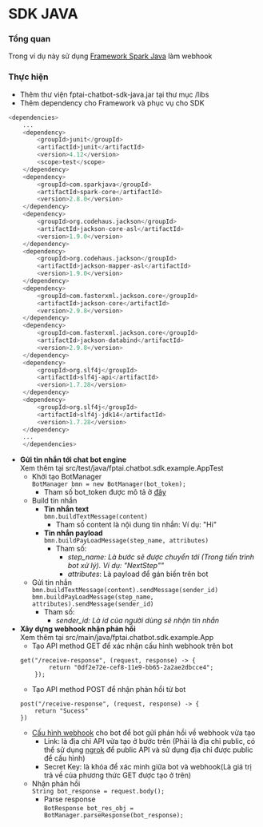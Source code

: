 # SDK JAVA
### Tổng quan
Trong ví dụ này sử dụng <a href="http://sparkjava.com/documentation#getting-started">Framework Spark Java</a> làm webhook
### Thực hiện
- Thêm thư viện fptai-chatbot-sdk-java.jar tại thư mục /libs
- Thêm dependency cho Framework và phục vụ cho SDK
```python
<dependencies>  
    ...  
    <dependency>
		<groupId>junit</groupId>
		<artifactId>junit</artifactId>
		<version>4.12</version>
		<scope>test</scope>
	</dependency>
	<dependency>
		<groupId>com.sparkjava</groupId>
		<artifactId>spark-core</artifactId>
		<version>2.8.0</version>
	</dependency>
	<dependency>
		<groupId>org.codehaus.jackson</groupId>
		<artifactId>jackson-core-asl</artifactId>
		<version>1.9.0</version>
	</dependency>
	<dependency>
		<groupId>org.codehaus.jackson</groupId>
		<artifactId>jackson-mapper-asl</artifactId>
		<version>1.9.0</version>
	</dependency>
	<dependency>
		<groupId>com.fasterxml.jackson.core</groupId>
		<artifactId>jackson-core</artifactId>
		<version>2.9.8</version>
	</dependency>
	<dependency>
		<groupId>com.fasterxml.jackson.core</groupId>
		<artifactId>jackson-databind</artifactId>
		<version>2.9.8</version>
	</dependency>
	<dependency>
		<groupId>org.slf4j</groupId>
		<artifactId>slf4j-api</artifactId>
		<version>1.7.28</version>
	</dependency>
	<dependency>
		<groupId>org.slf4j</groupId>
		<artifactId>slf4j-jdk14</artifactId>
		<version>1.7.28</version>
	</dependency>
	...
	</dependencies>
```
- **Gửi tin nhắn tới chat bot engine**  
Xem thêm tại src/test/java/fptai.chatbot.sdk.example.AppTest
    + Khởi tạo BotManager  
    ```BotManager bmn = new BotManager(bot_token);```  
        - Tham số bot_token được mô tả ở <a href="https://docs.fpt.ai/docs/en/conversation/documentation/bot-creator/settings#bot-information">đây</a>  
    + Build tin nhắn  
        - **Tin nhắn text**  
        ```bmn.buildTextMessage(content)```
            + Tham số content là nội dung tin nhắn: Ví dụ: "Hi"
        - **Tin nhắn payload**  
        ```bmn.buildPayLoadMessage(step_name, attributes)```
            + Tham số:  
                + *step_name: Là bước sẽ được chuyển tới (Trong tiến trình bot xử lý). Ví dụ: "NextStep""*  
                + *attributes*: Là payload  để gán biến trên bot
    + Gửi tin nhắn  
        ```bmn.buildTextMessage(content).sendMessage(sender_id)```  
        ```bmn.buildPayLoadMessage(step_name, attributes).sendMessage(sender_id)```  
        - Tham số: 
            + *sender_id: Là id của người dùng sẽ nhận tin nhắn*
- **Xây dựng webhook nhận phản hồi**  
Xem thêm tại src/main/java/fptai.chatbot.sdk.example.App
    + Tạo API method GET để xác nhận cấu hình webhook trên bot  
    ```
    get("/receive-response", (request, response) -> {
			return "0df2e72e-cef8-11e9-bb65-2a2ae2dbcce4";
		});
    ```  
    + Tạo API method POST để nhận phản hồi từ bot
    ```
    post("/receive-response", (request, response) -> {
        return "Sucess"
    })
    ```
    + <a href="https://docs.fpt.ai/docs/en/conversation/documentation/bot-creator/settings#webhook">Cấu hình webhook</a> cho bot để bot gửi phản hồi về webhook vừa tạo
        + Link: là địa chỉ API vừa tạo ở bước trên (Phải là địa chỉ public, có thể sử dụng <a href="https://ngrok.com/">ngrok</a> để public API và sử dụng địa chỉ được public để cấu hình)
        + Secret Key: là khóa để xác minh giữa bot và webhook(Là giá trị trả về của phương thức GET được tạo ở trên)
    + Nhận phản hồi  
        ```String bot_response = request.body();```
        + Parse response  
        ```BotResponse bot_res_obj = BotManager.parseResponse(bot_response);```